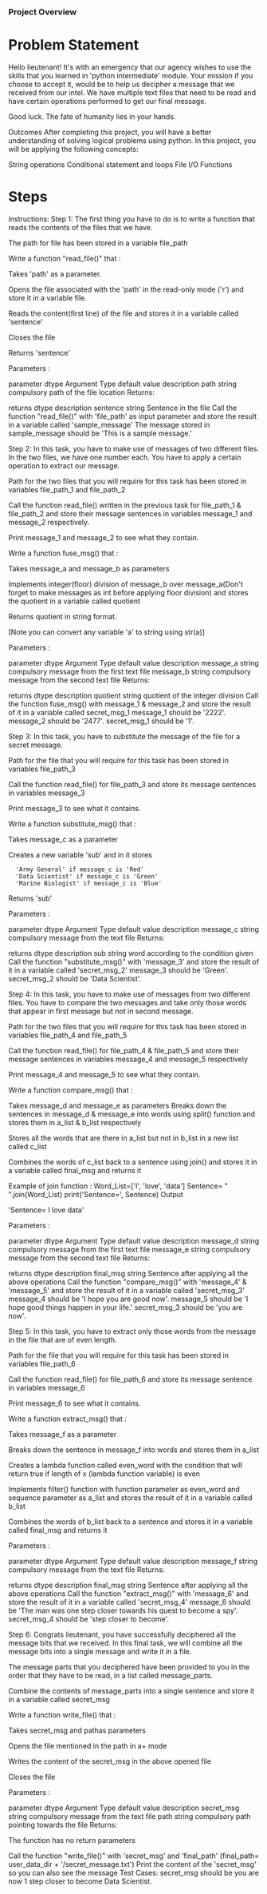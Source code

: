 ### Project Overview

 # Problem Statement

Hello lieutenant! It's with an emergency that our agency wishes to use the skills that you learned in 'python intermediate' module. Your mission if you choose to accept it, would be to help us decipher a message that we received from our intel. We have multiple text files that need to be read and have certain operations performed to get our final message.

Good luck. The fate of humanity lies in your hands.

Outcomes
After completing this project, you will have a better understanding of solving logical problems using python. In this project, you will be applying the following concepts:

String operations
Conditional statement and loops
File I/O
Functions

# Steps

Instructions:
Step 1: The first thing you have to do is to write a function that reads the contents of the files that we have.

The path for file has been stored in a variable file_path

Write a function "read_file()" that :

Takes 'path' as a parameter.

Opens the file associated with the 'path' in the read-only mode ('r') and store it in a variable file.

Reads the content(first line) of the file and stores it in a variable called 'sentence'

Closes the file

Returns 'sentence'

Parameters :

parameter	dtype	Argument Type	default value	description
path	string	compulsory		path of the file location
Returns:

returns	dtype	description
sentence	string	Sentence in the file
Call the function "read_file()" with 'file_path' as input parameter and store the result in a variable called 'sample_message'
The message stored in sample_message should be 'This is a sample message.'

Step 2: In this task, you have to make use of messages of two different files. In the two files, we have one number each. You have to apply a certain operation to extract our message.

Path for the two files that you will require for this task has been stored in variables file_path_1 and file_path_2

Call the function read_file() written in the previous task for file_path_1 & file_path_2 and store their message sentences in variables message_1 and message_2 respectively.

Print message_1 and message_2 to see what they contain.

Write a function fuse_msg() that :

Takes message_a and message_b as parameters

Implements integer(floor) division of message_b over message_a(Don't forget to make messages as int before applying floor division) and stores the quotient in a variable called quotient

Returns quotient in string format.

[Note you can convert any variable 'a' to string using str(a)]

Parameters :

parameter	dtype	Argument Type	default value	description
message_a	string	compulsory		message from the first text file
message_b	string	compulsory		message from the second text file
Returns:

returns	dtype	description
quotient	string	quotient of the integer division
Call the function fuse_msg() with message_1 & message_2 and store the result of it in a variable called secret_msg_1
message_1 should be '2222'.
message_2 should be '2477'.
secret_msg_1 should be '1'.

Step 3: In this task, you have to substitute the message of the file for a secret message.

Path for the file that you will require for this task has been stored in variables file_path_3

Call the function read_file() for file_path_3 and store its message sentences in variables message_3

Print message_3 to see what it contains.

Write a function substitute_msg() that :

Takes message_c as a parameter

Creates a new variable 'sub' and in it stores

      'Army General' if message_c is 'Red'
      'Data Scientist' if message_c is 'Green'
      'Marine Biologist' if message_c is 'Blue'
Returns 'sub'

Parameters :

parameter	dtype	Argument Type	default value	description
message_c	string	compulsory		message from the text file
Returns:

returns	dtype	description
sub	string	word according to the condition given
Call the function "substitute_msg()" with 'message_3' and store the result of it in a variable called 'secret_msg_2'
message_3 should be 'Green'.
secret_msg_2 should be 'Data Scientist'.

Step 4: In this task, you have to make use of messages from two different files. You have to compare the two messages and take only those words that appear in first message but not in second message.

Path for the two files that you will require for this task has been stored in variables file_path_4 and file_path_5

Call the function read_file() for file_path_4 & file_path_5 and store their message sentences in variables message_4 and message_5 respectively

Print message_4 and message_5 to see what they contain.

Write a function compare_msg() that :

Takes message_d and message_e as parameters
Breaks down the sentences in message_d & message_e into words using split() function and stores them in a_list & b_list respectively

Stores all the words that are there in a_list but not in b_list in a new list called c_list

Combines the words of c_list back to a sentence using join() and stores it in a variable called final_msg and returns it

  Example of join function :
Word_List=['I', 'love', 'data']
Sentence= " ".join(Word_List)
print('Sentence=', Sentence)
Output

'Sentence= I love data'
   
Parameters :

parameter	dtype	Argument Type	default value	description
message_d	string	compulsory		message from the first text file
message_e	string	compulsory		message from the second text file
Returns:

returns	dtype	description
final_msg	string	Sentence after applying all the above operations
Call the function "compare_msg()" with 'message_4' & 'message_5' and store the result of it in a variable called 'secret_msg_3'
message_4 should be 'I hope you are good now'.
message_5 should be 'I hope good things happen in your life.'
secret_msg_3 should be 'you are now'.

Step 5: In this task, you have to extract only those words from the message in the file that are of even length.

Path for the file that you will require for this task has been stored in variables file_path_6

Call the function read_file() for file_path_6 and store its message sentence in variables message_6

Print message_6 to see what it contains.

Write a function extract_msg() that :

Takes message_f as a parameter

Breaks down the sentence in message_f into words and stores them in a_list

Creates a lambda function called even_word with the condition that will return true if length of x (lambda function variable) is even

Implements filter() function with function parameter as even_word and sequence parameter as a_list and stores the result of it in a variable called b_list

Combines the words of b_list back to a sentence and stores it in a variable called final_msg and returns it

Parameters :

parameter	dtype	Argument Type	default value	description
message_f	string	compulsory		message from the text file
Returns:

returns	dtype	description
final_msg	string	Sentence after applying all the above operations
Call the function "extract_msg()" with 'message_6' and store the result of it in a variable called 'secret_msg_4'
message_6 should be 'The man was one step closer towards his quest to become a spy'.
secret_msg_4 should be 'step closer to become'.

Step 6: Congrats lieutenant, you have successfully deciphered all the message bits that we received. In this final task, we will combine all the message bits into a single message and write it in a file.

The message parts that you deciphered have been provided to you in the order that they have to be read, in a list called message_parts.

Combine the contents of message_parts into a single sentence and store it in a variable called secret_msg

Write a function write_file() that :

Takes secret_msg and pathas parameters

Opens the file mentioned in the path in a+ mode

Writes the content of the secret_msg in the above opened file

Closes the file

Parameters :

parameter	dtype	Argument Type	default value	description
secret_msg	string	compulsory		message from the text file
path	string	compulsory		path pointing towards the file
Returns:

The function has no return parameters

Call the function "write_file()" with 'secret_msg' and 'final_path'
(final_path= user_data_dir + '/secret_message.txt')
Print the content of the 'secret_msg' so you can also see the message
Test Cases: secret_msg should be you are now 1 step closer to become Data Scientist.


